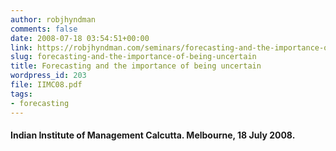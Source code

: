 ```yaml
---
author: robjhyndman
comments: false
date: 2008-07-18 03:54:51+00:00
link: https://robjhyndman.com/seminars/forecasting-and-the-importance-of-being-uncertain/
slug: forecasting-and-the-importance-of-being-uncertain
title: Forecasting and the importance of being uncertain
wordpress_id: 203
file: IIMC08.pdf
tags:
- forecasting
---
```


#### Indian Institute of Management Calcutta. Melbourne, 18 July 2008.

